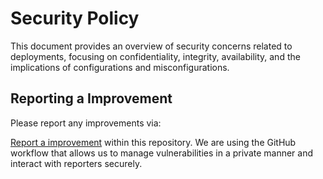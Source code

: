 # Security Policy

This document provides an overview of security concerns related to deployments, focusing on confidentiality, integrity, availability, and the implications of configurations and misconfigurations.

## Reporting a Improvement

Please report any improvements via:

[Report a improvement](https://github.com/ammnt/DeadEnd/issues/new")
within this repository. We are using the GitHub workflow that allows us to manage vulnerabilities in a private manner and interact with reporters securely.
